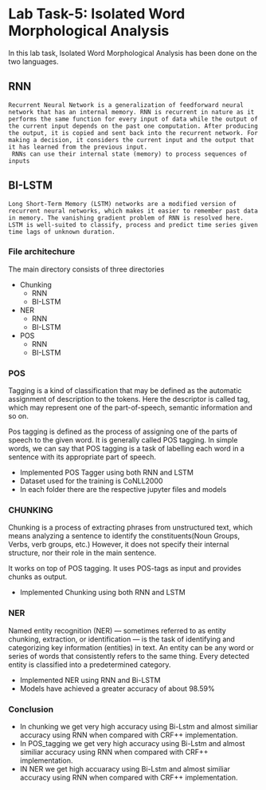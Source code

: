 # Lab Task-5: Isolated Word Morphological Analysis

In this lab task, Isolated Word Morphological Analysis has been done on the two languages.


## RNN
    Recurrent Neural Network is a generalization of feedforward neural network that has an internal memory. RNN is recurrent in nature as it performs the same function for every input of data while the output of the current input depends on the past one computation. After producing the output, it is copied and sent back into the recurrent network. For making a decision, it considers the current input and the output that it has learned from the previous input.
     RNNs can use their internal state (memory) to process sequences of inputs

## BI-LSTM
    Long Short-Term Memory (LSTM) networks are a modified version of recurrent neural networks, which makes it easier to remember past data in memory. The vanishing gradient problem of RNN is resolved here. LSTM is well-suited to classify, process and predict time series given time lags of unknown duration.

### File architechure

The main directory consists of three directories
- Chunking
    - RNN
    - BI-LSTM 
- NER
    - RNN
    - BI-LSTM 
- POS
    - RNN
    - BI-LSTM 

### POS

Tagging is a kind of classification that may be defined as the automatic assignment of description to the tokens. Here the descriptor is called tag, which may represent one of the part-of-speech, semantic information and so on.

Pos tagging is defined as the process of assigning one of the parts of speech to the given word. It is generally called POS tagging. In simple words, we can say that POS tagging is a task of labelling each word in a sentence with its appropriate part of speech.
        
- Implemented POS Tagger using both RNN and LSTM
- Dataset used for the training is CoNLL2000
- In each folder there are the respective jupyter files and models

### CHUNKING

Chunking is a process of extracting phrases from unstructured text, which means analyzing a sentence to identify the constituents(Noun Groups, Verbs, verb groups, etc.) However, it does not specify their internal structure, nor their role in the main sentence.

It works on top of POS tagging. It uses POS-tags as input and provides chunks as output.

- Implemented Chunking using both RNN and LSTM

### NER

Named entity recognition (NER) — sometimes referred to as entity chunking, extraction, or identification — is the task of identifying and categorizing key information (entities) in text. An entity can be any word or series of words that consistently refers to the same thing. Every detected entity is classified into a predetermined category. 

- Implemented NER using RNN and Bi-LSTM
- Models have achieved a greater accuracy of about 98.59%

### Conclusion
- In chunking we get very high accuracy using Bi-Lstm and almost similiar accuracy using RNN when compared with CRF++ implementation.
- In POS_tagging we get very high accuracy using Bi-Lstm and almost similiar accuracy using RNN when compared with CRF++ implementation.
- IN NER we get high accuaracy using Bi-Lstm and almost similiar accuracy using RNN when compared with CRF++ implementation.
